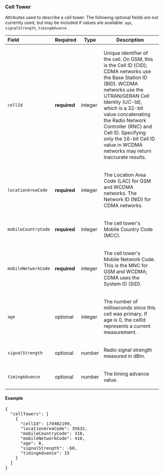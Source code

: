 <!--- This is a generated file, do not edit! -->
<!--- [START maps_http_schema_celltower] -->
<h3 class="schema-object" id="CellTower">Cell Tower</h3>

Attributes used to describe a cell tower. The following optional fields are not currently used, but may be included if values are available: `age`, `signalStrength`, `timingAdvance`.

| Field               | Required     | Type    | Description                                                                                                                                                                                                                                                                                                                                                                                                    |
| :------------------ | ------------ | ------- | -------------------------------------------------------------------------------------------------------------------------------------------------------------------------------------------------------------------------------------------------------------------------------------------------------------------------------------------------------------------------------------------------------------- |
| `cellId`            | **required** | integer | <div class="nonref-property-description"><p>Unique identifier of the cell. On GSM, this is the Cell ID (CID); CDMA networks use the Base Station ID (BID). WCDMA networks use the UTRAN/GERAN Cell Identity (UC-Id), which is a 32-bit value concatenating the Radio Network Controller (RNC) and Cell ID. Specifying only the 16-bit Cell ID value in WCDMA networks may return inaccurate results.</p></div> |
| `locationAreaCode`  | **required** | integer | <div class="nonref-property-description"><p>The Location Area Code (LAC) for GSM and WCDMA networks. The Network ID (NID) for CDMA networks.</p></div>                                                                                                                                                                                                                                                         |
| `mobileCountryCode` | **required** | integer | <div class="nonref-property-description"><p>The cell tower's Mobile Country Code (MCC).</p></div>                                                                                                                                                                                                                                                                                                              |
| `mobileNetworkCode` | **required** | integer | <div class="nonref-property-description"><p>The cell tower's Mobile Network Code. This is the MNC for GSM and WCDMA; CDMA uses the System ID (SID).</p></div>                                                                                                                                                                                                                                                  |
| `age`               | optional     | integer | <div class="nonref-property-description"><p>The number of milliseconds since this cell was primary. If age is 0, the cellId represents a current measurement.</p></div>                                                                                                                                                                                                                                        |
| `signalStrength`    | optional     | number  | <div class="nonref-property-description"><p>Radio signal strength measured in dBm.</p></div>                                                                                                                                                                                                                                                                                                                   |
| `timingAdvance`     | optional     | number  | <div class="nonref-property-description"><p>The timing advance value.</p></div>                                                                                                                                                                                                                                                                                                                                |

<h4 class="schema-object-example" id="CellTower-example">Example</h4>

<pre class="notranslate lang-json prettyprint">{
  "cellTowers": [
    {
      "cellId": 170402199,
      "locationAreaCode": 35632,
      "mobileCountryCode": 310,
      "mobileNetworkCode": 410,
      "age": 0,
      "signalStrength": -60,
      "timingAdvance": 15
    }
  ]
}</pre>

<!--- [END maps_http_schema_celltower] -->
